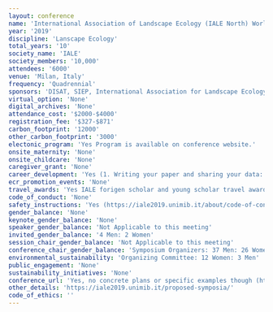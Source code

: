 ```yaml
---
layout: conference 
name: 'International Association of Landscape Ecology (IALE North) World Congress'
year: '2019'
discipline: 'Lanscape Ecology'
total_years: '10'
society_name: 'IALE'
society_members: '10,000'
attendees: '6000'
venue: 'Milan, Italy'
frequency: 'Quadrennial'
sponsors: 'DISAT, SIEP, International Association for Landscape Ecology, BICOOCA'
virtual_option: 'None'
digital_archives: 'None'
attendance_cost: '$2000-$4000'
registration_fee: '$327-$871'
carbon_footprint: '12000'
other_carbon_footprint: '3000'
electonic_program: 'Yes Program is available on conference website.'
onsite_maternity: 'None'
onsite_childcare: 'None'
caregiver_grant: 'None'
career_development: 'Yes (1. Writing your paper and sharing your data: an insider guide to publishing 2. Intensive PhD course where a few PhD researchers reflect on research within the wider ecological landscape by discussing their research with younger and senior researchers)'
ecr_promotion_events: 'None'
travel_awards: 'Yes IALE forigen scholar and young scholar travel award'
code_of_conduct: 'None'
safety_instructions: 'Yes (https://iale2019.unimib.it/about/code-of-conduct/)'
gender_balance: 'None'
keynote_gender_balance: 'None'
speaker_gender_balance: 'Not Applicable to this meeting'
invited_gender_balance: '4 Men: 2 Women'
session_chair_gender_balance: 'Not Applicable to this meeting'
conference_chair_gender_balance: 'Symposium Organizers: 37 Men: 26 Women'
environmental_sustainability: 'Organizing Committee: 12 Women: 3 Men'
public_engagement: 'None'
sustainability_initiatives: 'None'
conference_url: 'Yes, no concrete plans or specific examples though (https://iale2019.unimib.it/about/environmental-social-sustainability-congress/)'
other_details: 'https://iale2019.unimib.it/proposed-symposia/'
code_of_ethics: ''
---
```

